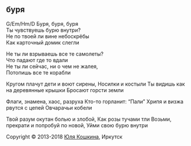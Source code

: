 ## буря

G/Em/Hm/D
Буря, буря, буря  
Ты чувствуешь бурю внутри?  
Не по твоей ли вине небоскрёбы  
Как карточный домик слегли  

Не ты ли взрываешь все те самолеты?  
Что падают где то вдали  
Не ты ли сейчас, ни о чем не жалея,  
Потопишь все те  корабли

Кругом плачут дети и воют сирены,
Носилки и костыли
Ты видишь как на деревянные крышки
Бросают горсти земли


Флаги, знамена, хаос, разруха
Кто-то горланит: “Пали”
Хрипя и визжа рвутся с цепей
Овчарачьи кобели 

Твой разум окутан болью и злобой,
Как розы тучами тли
Возьми, прекрати и попробуй по новой,
Уйми свою бурю внутри


Copyright © 2013-2018 [Юля Кошкина](https://vk.com/koshkamoroshka), Иркутск
